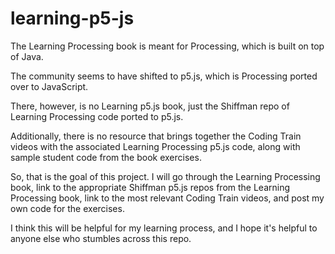 # learning-p5-js

The Learning Processing book is meant for Processing, which is built on top of Java.

The community seems to have shifted to p5.js, which is Processing ported over to JavaScript.

There, however, is no Learning p5.js book, just the Shiffman repo of Learning Processing code ported to p5.js.

Additionally, there is no resource that brings together the Coding Train videos with the associated Learning Processing p5.js code, along with sample student code from the book exercises.

So, that is the goal of this project.  I will go through the Learning Processing book, link to the appropriate Shiffman p5.js repos from the Learning Processing book, link to the most relevant Coding Train videos, and post my own code for the exercises.  

I think this will be helpful for my learning process, and I hope it's helpful to anyone else who stumbles across this repo.
